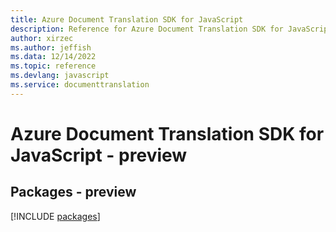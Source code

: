```yaml
---
title: Azure Document Translation SDK for JavaScript
description: Reference for Azure Document Translation SDK for JavaScript
author: xirzec
ms.author: jeffish
ms.data: 12/14/2022
ms.topic: reference
ms.devlang: javascript
ms.service: documenttranslation
---
```

# Azure Document Translation SDK for JavaScript - preview
## Packages - preview
[!INCLUDE [packages](document-translation-index.md)]
